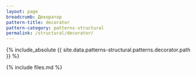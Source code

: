 ```yaml
---
layout: page
breadcrumb: Декоратор
pattern-title: decorator
pattern-category: patterns-structural
permalink: /structural/decorator/
---
```


{% include_absolute {{ site.data.patterns-structural.patterns.decorator.path }} %}

{% include files.md %}
